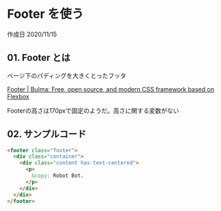 # Footer を使う

作成日 2020/11/15

## 01. Footer とは

ページ下のパディングを大きくとったフッタ

[Footer \| Bulma: Free, open source, and modern CSS framework based on Flexbox](https://bulma.io/documentation/layout/footer/)

Footerの高さは170pxで固定のようだ。高さに関する変数がない

## 02. サンプルコード

```html
<footer class="footer">
  <div class="container">
    <div class="content has-text-centered">
      <p>
        &copy; Robot Bot.
      </p>
    </div>
  </div>
</footer>
```
